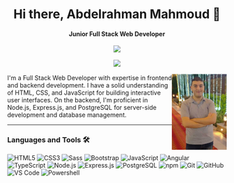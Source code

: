 <h1 align="center"> Hi there, Abdelrahman Mahmoud 👋 </h1>
<h4 align="center">Junior Full Stack Web Developer</h4>

<p align="center">
    <a href="https://www.linkedin.com/in/abdelrahman-mahmoud-akl/" target="_blank"><img src="https://img.shields.io/badge/linkedin-%230177B5?style=flat&logo=linkedin&logoColor=white"/></a>
</p>
<p align="center">
    <a href="[[Your Website URL]](https://abdelrahman-mahmoud.tech/)" target="_blank"><img src="https://img.shields.io/badge/website-%230177B5?style=flat&logo=web&logoColor=white"/></a>
</p>


<img src="https://raw.githubusercontent.com/abdo6999/portfolio/main/src/assets/projectsphoto/me/me.jpg" align="right" width="25%"/>

I'm a Full Stack Web Developer with expertise in frontend and backend development. I have a solid understanding of HTML, CSS, and JavaScript for building interactive user interfaces. On the backend, I'm proficient in Node.js, Express.js, and PostgreSQL for server-side development and database management.

---

### Languages and Tools 🛠

![HTML5](https://img.shields.io/badge/-HTML5-%23E44D27?style=flat-square&logo=html5&logoColor=ffffff)
![CSS3](https://img.shields.io/badge/-CSS3-%231572B6?style=flat-square&logo=css3)
![Sass](https://img.shields.io/badge/-Sass-%23CC6699?style=flat-square&logo=sass&logoColor=ffffff)
![Bootstrap](https://img.shields.io/badge/-Bootstrap-563D7C?style=flat-square&logo=Bootstrap)
![JavaScript](https://img.shields.io/badge/-JavaScript-%23F7DF1C?style=flat-square&logo=javascript&logoColor=000000&labelColor=%23F7DF1C&color=%23FFCE5A)
![Angular](https://img.shields.io/badge/-Angular-DD0031?style=flat-square&logo=angular&logoColor=white)
![TypeScript](https://img.shields.io/badge/-TypeScript-3178C6?style=flat-square&logo=typescript&logoColor=white)
![Node.js](https://img.shields.io/badge/-Node.js-339933?style=flat-square&logo=Node.js&logoColor=ffffff)
![Express.js](https://img.shields.io/badge/-Express.js-000000?style=flat-square&logo=express&logoColor=white)
![PostgreSQL](https://img.shields.io/badge/-PostgreSQL-336791?style=flat-square&logo=postgresql&logoColor=white)
![npm](https://img.shields.io/badge/-npm-CB3837?style=flat-square&logo=npm)
![Git](https://img.shields.io/badge/-Git-%23F05032?style=flat-square&logo=git&logoColor=%23ffffff)
![GitHub](https://img.shields.io/badge/-GitHub-181717?style=flat-square&logo=github)
![VS Code](http://img.shields.io/badge/-VS%20Code-007ACC?style=flat-square&logo=visual-studio-code&logoColor=ffffff)
![Powershell](http://img.shields.io/badge/-Powershell-5391FE?style=flat-square&logo=powershell&logoColor=ffffff)
